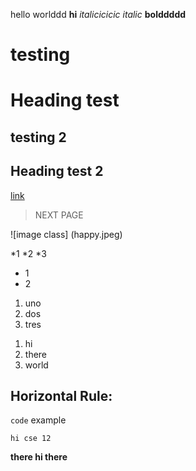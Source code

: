 hello worlddd
**hi**
*italicicicic*
_italic_
__bolddddd__
# testing 
Heading test
==========
## testing 2
Heading test 2
------
[link](www.google.com)
> NEXT PAGE

![image class] 
(happy.jpeg)

*1
*2
*3
- 1 
- 2
1. uno
2. dos
3. tres

1) hi 
2) there
3) world

Horizontal Rule: 
----

`code` example

```
hi cse 12
```

**there hi there**
